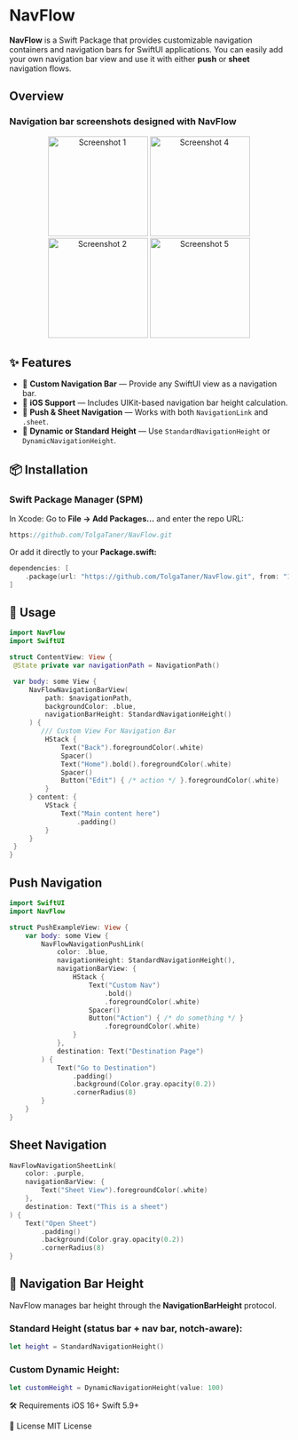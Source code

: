 # NavFlow

**NavFlow** is a Swift Package that provides customizable navigation containers and navigation bars for SwiftUI applications. You can easily add your own navigation bar view and use it with either **push** or **sheet** navigation flows.

## Overview

### Navigation bar screenshots designed with NavFlow

<p align="center">
  <img src="https://github.com/user-attachments/assets/5c1c6c03-abe9-419c-bd17-8c1de26507a0" alt="Screenshot 1" width="180" />
  <img src="https://github.com/user-attachments/assets/315235be-ab5e-4b55-b7c7-f47502b30ea8" alt="Screenshot 4" width="180" />
  <img src="https://github.com/user-attachments/assets/e3251ac2-4bf8-417f-aac8-83c4402fccc0" alt="Screenshot 2" width="180" />
  <img width="180" src="https://github.com/user-attachments/assets/b9063730-1325-48ef-8bff-ee3fdfe3a68f" alt="Screenshot 5" />

</p>


## ✨ Features

- 🚀 **Custom Navigation Bar** — Provide any SwiftUI view as a navigation bar.  
- 📱 **iOS Support** — Includes UIKit-based navigation bar height calculation.  
- 🔄 **Push & Sheet Navigation** — Works with both `NavigationLink` and `.sheet`.  
- 📏 **Dynamic or Standard Height** — Use `StandardNavigationHeight` or `DynamicNavigationHeight`.  

## 📦 Installation

### Swift Package Manager (SPM)

In Xcode: Go to **File → Add Packages…** and enter the repo URL:

```swift
https://github.com/TolgaTaner/NavFlow.git
```
Or add it directly to your **Package.swift:**
```swift
dependencies: [
    .package(url: "https://github.com/TolgaTaner/NavFlow.git", from: "1.2.2")
]
```
## 🔧 Usage

```swift
import NavFlow
import SwiftUI

struct ContentView: View {
 @State private var navigationPath = NavigationPath()

 var body: some View {
     NavFlowNavigationBarView(
         path: $navigationPath,
         backgroundColor: .blue,
         navigationBarHeight: StandardNavigationHeight()
     ) {
        /// Custom View For Navigation Bar
         HStack {
             Text("Back").foregroundColor(.white)
             Spacer()
             Text("Home").bold().foregroundColor(.white)
             Spacer()
             Button("Edit") { /* action */ }.foregroundColor(.white)
         }
     } content: {
         VStack {
             Text("Main content here")
                 .padding()
         }
     }
 }
}
```

## Push Navigation

```swift
import SwiftUI
import NavFlow

struct PushExampleView: View {
    var body: some View {
        NavFlowNavigationPushLink(
            color: .blue,
            navigationHeight: StandardNavigationHeight(),
            navigationBarView: {
                HStack {
                    Text("Custom Nav")
                        .bold()
                        .foregroundColor(.white)
                    Spacer()
                    Button("Action") { /* do something */ }
                        .foregroundColor(.white)
                }
            },
            destination: Text("Destination Page")
        ) {
            Text("Go to Destination")
                .padding()
                .background(Color.gray.opacity(0.2))
                .cornerRadius(8)
        }
    }
}
```
## Sheet Navigation
```swift
NavFlowNavigationSheetLink(
    color: .purple,
    navigationBarView: {
        Text("Sheet View").foregroundColor(.white)
    },
    destination: Text("This is a sheet")
) {
    Text("Open Sheet")
        .padding()
        .background(Color.gray.opacity(0.2))
        .cornerRadius(8)
}
```
## 📏 Navigation Bar Height

NavFlow manages bar height through the **NavigationBarHeight** protocol.

### Standard Height (status bar + nav bar, notch-aware):
```swift
let height = StandardNavigationHeight()
```
### Custom Dynamic Height:
```swift
let customHeight = DynamicNavigationHeight(value: 100)
```

🛠 Requirements
iOS 16+
Swift 5.9+

📄 License
MIT License

